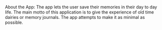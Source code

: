 About the App:
The app lets the user save their memories in their day to day life. The main motto of this application is to 
give the experience of old time dairies or memory journals. The app attempts to make it as minimal as possible.
